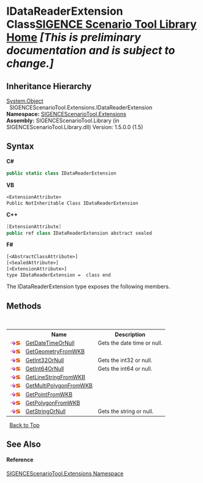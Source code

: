 # IDataReaderExtension Class<a href="https://github.com/ObiWanLansi/SIGENCE-Scenario-Tool">SIGENCE Scenario Tool Library Home</a> _**\[This is preliminary documentation and is subject to change.\]**_




## Inheritance Hierarchy
<a href="http://msdn2.microsoft.com/en-us/library/e5kfa45b" target="_blank">System.Object</a><br />&nbsp;&nbsp;SIGENCEScenarioTool.Extensions.IDataReaderExtension<br />
**Namespace:**&nbsp;<a href="f2af11f5-ae9d-3dcc-a4a9-ba07a037925f.md">SIGENCEScenarioTool.Extensions</a><br />**Assembly:**&nbsp;SIGENCEScenarioTool.Library (in SIGENCEScenarioTool.Library.dll) Version: 1.5.0.0 (1.5)

## Syntax

**C#**<br />
``` C#
public static class IDataReaderExtension
```

**VB**<br />
``` VB
<ExtensionAttribute>
Public NotInheritable Class IDataReaderExtension
```

**C++**<br />
``` C++
[ExtensionAttribute]
public ref class IDataReaderExtension abstract sealed
```

**F#**<br />
``` F#
[<AbstractClassAttribute>]
[<SealedAttribute>]
[<ExtensionAttribute>]
type IDataReaderExtension =  class end
```

The IDataReaderExtension type exposes the following members.


## Methods
&nbsp;<table><tr><th></th><th>Name</th><th>Description</th></tr><tr><td>![Public method](media/pubmethod.gif "Public method")![Static member](media/static.gif "Static member")</td><td><a href="0cc4869c-297d-9488-7bf1-57fadf95d99f.md">GetDateTimeOrNull</a></td><td>
Gets the date time or null.</td></tr><tr><td>![Public method](media/pubmethod.gif "Public method")![Static member](media/static.gif "Static member")</td><td><a href="906681db-d4ab-abef-2fa5-f2d818063d53.md">GetGeometryFromWKB</a></td><td></td></tr><tr><td>![Public method](media/pubmethod.gif "Public method")![Static member](media/static.gif "Static member")</td><td><a href="f381b967-bfdb-8cda-b12b-719041b8055e.md">GetInt32OrNull</a></td><td>
Gets the int32 or null.</td></tr><tr><td>![Public method](media/pubmethod.gif "Public method")![Static member](media/static.gif "Static member")</td><td><a href="a9f417f5-de97-c12f-c90d-49bed54cc59d.md">GetInt64OrNull</a></td><td>
Gets the int64 or null.</td></tr><tr><td>![Public method](media/pubmethod.gif "Public method")![Static member](media/static.gif "Static member")</td><td><a href="7bb9ddf8-25d7-8234-9e2a-078bf8438a0a.md">GetLineStringFromWKB</a></td><td></td></tr><tr><td>![Public method](media/pubmethod.gif "Public method")![Static member](media/static.gif "Static member")</td><td><a href="bf68a941-06cf-d477-7d9c-e9a2b6c32ee5.md">GetMultiPolygonFromWKB</a></td><td></td></tr><tr><td>![Public method](media/pubmethod.gif "Public method")![Static member](media/static.gif "Static member")</td><td><a href="e67e99f7-1e0f-4c7a-a174-1c0e47ec6d2e.md">GetPointFromWKB</a></td><td></td></tr><tr><td>![Public method](media/pubmethod.gif "Public method")![Static member](media/static.gif "Static member")</td><td><a href="435a1c2f-52f5-7429-0181-3a6088885b1b.md">GetPolygonFromWKB</a></td><td></td></tr><tr><td>![Public method](media/pubmethod.gif "Public method")![Static member](media/static.gif "Static member")</td><td><a href="078cdb3a-61e7-6cc3-9f30-055008712e99.md">GetStringOrNull</a></td><td>
Gets the string or null.</td></tr></table>&nbsp;
<a href="#idatareaderextension-class">Back to Top</a>

## See Also


#### Reference
<a href="f2af11f5-ae9d-3dcc-a4a9-ba07a037925f.md">SIGENCEScenarioTool.Extensions Namespace</a><br />